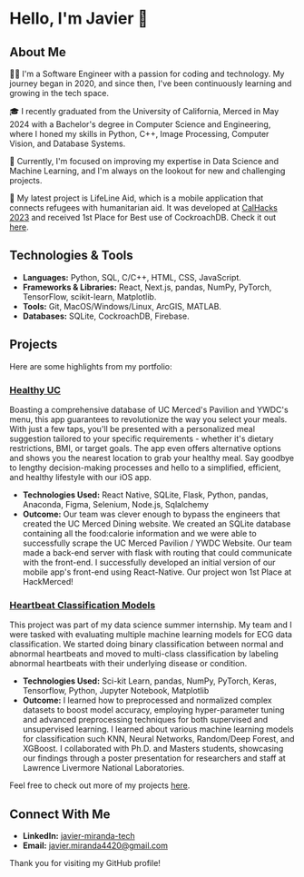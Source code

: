 # Hello, I'm Javier 👋

## About Me

👨‍💻 I'm a Software Engineer with a passion for coding and technology. My journey began in 2020, and since then, I've been continuously learning and growing in the tech space.

🎓 I recently graduated from the University of California, Merced in May 2024 with a Bachelor's degree in Computer Science and Engineering, where I honed my skills in Python, C++, Image Processing, Computer Vision, and Database Systems.

🌱 Currently, I'm focused on improving my expertise in Data Science and Machine Learning, and I'm always on the lookout for new and challenging projects.

🔭 My latest project is LifeLine Aid, which is a mobile application that connects refugees with humanitarian aid. It was developed at [CalHacks 2023](<https://www.calhacks.io/>) and received 1st Place for Best use of CockroachDB. Check it out [here](<https://devpost.com/software/lifeline-aid>).

## Technologies & Tools

- **Languages:** Python, SQL, C/C++, HTML, CSS, JavaScript.
- **Frameworks & Libraries:** React, Next.js, pandas, NumPy, PyTorch, TensorFlow, scikit-learn, Matplotlib.
- **Tools:** Git, MacOS/Windows/Linux, ArcGIS, MATLAB.
- **Databases:** SQLite, CockroachDB, Firebase.

## Projects

Here are some highlights from my portfolio:

### [Healthy UC](<https://devpost.com/software/healthy-uc>)
Boasting a comprehensive database of UC Merced's Pavilion and YWDC's menu, this app guarantees to revolutionize the way you select your meals. With just a few taps, you'll be presented with a personalized meal suggestion tailored to your specific requirements - whether it's dietary restrictions, BMI, or target goals. The app even offers alternative options and shows you the nearest location to grab your healthy meal. Say goodbye to lengthy decision-making processes and hello to a simplified, efficient, and healthy lifestyle with our iOS app.

- **Technologies Used:** React Native, SQLite, Flask, Python, pandas, Anaconda, Figma, Selenium, Node.js, Sqlalchemy
- **Outcome:** Our team was clever enough to bypass the engineers that created the UC Merced Dining website. We created an SQLite database containing all the food:calorie information and we were able to successfully scrape the UC Merced Pavilion / YWDC Website. Our team made a back-end server with flask with routing that could communicate with the front-end. I successfully developed an initial version of our mobile app's front-end using React-Native. Our project won 1st Place at HackMerced!

### [Heartbeat Classification Models](<https://github.com/jm2601/cardiac_challenge>)
This project was part of my data science summer internship. My team and I were tasked with evaluating multiple machine learning models for ECG data classification. We started doing binary classification between normal and abnormal heartbeats and moved to multi-class classification by labeling abnormal heartbeats with their underlying disease or condition.

- **Technologies Used:** Sci-kit Learn, pandas, NumPy, PyTorch, Keras, Tensorflow, Python, Jupyter Notebook, Matplotlib
- **Outcome:** I learned how to preprocessed and normalized complex datasets to boost model accuracy, employing hyper-parameter tuning and advanced preprocessing techniques for both supervised and unsupervised learning. I learned about various machine learning models for classification such KNN, Neural Networks, Random/Deep Forest, and XGBoost. I collaborated with Ph.D. and Masters students, showcasing our findings through a poster presentation for researchers and staff at Lawrence Livermore National Laboratories.

Feel free to check out more of my projects [here](<https://www.linkedin.com/in/javier-miranda-tech/>).

## Connect With Me

- **LinkedIn:** [javier-miranda-tech](<https://www.linkedin.com/in/javier-miranda-tech/>)
- **Email:** <javier.miranda4420@gmail.com>

Thank you for visiting my GitHub profile!

